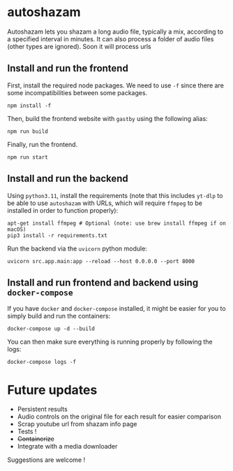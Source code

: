 # autoshazam
Autoshazam lets you shazam a long audio file, typically a mix, according to a specified interval in minutes. It can also process a folder of audio files (other types are ignored). Soon it will process urls

## Install and run the frontend

First, install the required node packages. We need to use `-f` since there are some incompatibilities between some packages.

`npm install -f`

Then, build the frontend website with `gastby` using the following alias:

`npm run build`

Finally, run the frontend.

`npm run start`


## Install and run the backend

Using `python3.11`, install the requirements (note that this includes `yt-dlp` to be able to use `autoshazam` with URLs, which will require `ffmpeg` to be installed in order to function properly):

```
apt-get install ffmpeg # Optional (note: use brew install ffmpeg if on macOS)
pip3 install -r requirements.txt
```

Run the backend via the `uvicorn` python module:

`uvicorn src.app.main:app --reload --host 0.0.0.0 --port 8000`


## Install and run frontend and backend using `docker-compose`

If you have `docker` and `docker-compose` installed, it might be easier for you to simply build and run the containers:

`docker-compose up -d --build`

You can then make sure everything is running properly by following the logs:

`docker-compose logs -f`


# Future updates
- Persistent results
- Audio controls on the original file for each result for easier comparison
- Scrap youtube url from shazam info page
- Tests !
- ~~Containerize~~
- Integrate with a media downloader

Suggestions are welcome !
